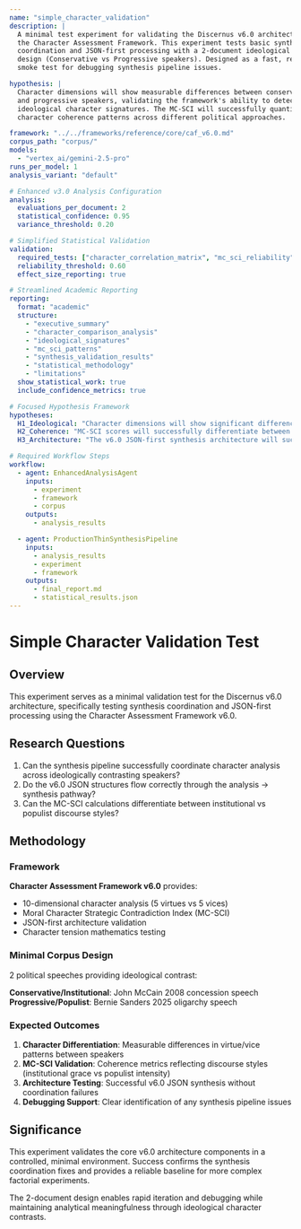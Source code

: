 ```yaml
---
name: "simple_character_validation"
description: |
  A minimal test experiment for validating the Discernus v6.0 architecture using 
  the Character Assessment Framework. This experiment tests basic synthesis 
  coordination and JSON-first processing with a 2-document ideological contrast 
  design (Conservative vs Progressive speakers). Designed as a fast, reliable 
  smoke test for debugging synthesis pipeline issues.

hypothesis: |
  Character dimensions will show measurable differences between conservative 
  and progressive speakers, validating the framework's ability to detect 
  ideological character signatures. The MC-SCI will successfully quantify 
  character coherence patterns across different political approaches.

framework: "../../frameworks/reference/core/caf_v6.0.md"
corpus_path: "corpus/"
models:
  - "vertex_ai/gemini-2.5-pro"
runs_per_model: 1
analysis_variant: "default"

# Enhanced v3.0 Analysis Configuration
analysis:
  evaluations_per_document: 2
  statistical_confidence: 0.95
  variance_threshold: 0.20

# Simplified Statistical Validation  
validation:
  required_tests: ["character_correlation_matrix", "mc_sci_reliability", "ideological_comparison"]
  reliability_threshold: 0.60
  effect_size_reporting: true

# Streamlined Academic Reporting
reporting:
  format: "academic"
  structure:
    - "executive_summary"
    - "character_comparison_analysis"
    - "ideological_signatures"
    - "mc_sci_patterns"
    - "synthesis_validation_results"
    - "statistical_methodology"
    - "limitations"
  show_statistical_work: true
  include_confidence_metrics: true

# Focused Hypothesis Framework
hypotheses:
  H1_Ideological: "Character dimensions will show significant differences between conservative (McCain) and progressive (Sanders) speakers"
  H2_Coherence: "MC-SCI scores will successfully differentiate between gracious institutional discourse and passionate populist critique"
  H3_Architecture: "The v6.0 JSON-first synthesis architecture will successfully process 2-document character analysis without coordination failures"

# Required Workflow Steps
workflow:
  - agent: EnhancedAnalysisAgent
    inputs:
      - experiment
      - framework
      - corpus
    outputs:
      - analysis_results

  - agent: ProductionThinSynthesisPipeline
    inputs:
      - analysis_results
      - experiment
      - framework
    outputs:
      - final_report.md
      - statistical_results.json
---
```


# Simple Character Validation Test

## Overview

This experiment serves as a minimal validation test for the Discernus v6.0 architecture, specifically testing synthesis coordination and JSON-first processing using the Character Assessment Framework v6.0.

## Research Questions

1. Can the synthesis pipeline successfully coordinate character analysis across ideologically contrasting speakers?
2. Do the v6.0 JSON structures flow correctly through the analysis → synthesis pathway?
3. Can the MC-SCI calculations differentiate between institutional vs populist discourse styles?

## Methodology

### Framework
**Character Assessment Framework v6.0** provides:
- 10-dimensional character analysis (5 virtues vs 5 vices)
- Moral Character Strategic Contradiction Index (MC-SCI)
- JSON-first architecture validation
- Character tension mathematics testing

### Minimal Corpus Design
2 political speeches providing ideological contrast:

**Conservative/Institutional**: John McCain 2008 concession speech
**Progressive/Populist**: Bernie Sanders 2025 oligarchy speech

### Expected Outcomes
1. **Character Differentiation**: Measurable differences in virtue/vice patterns between speakers
2. **MC-SCI Validation**: Coherence metrics reflecting discourse styles (institutional grace vs populist intensity)
3. **Architecture Testing**: Successful v6.0 JSON synthesis without coordination failures
4. **Debugging Support**: Clear identification of any synthesis pipeline issues

## Significance

This experiment validates the core v6.0 architecture components in a controlled, minimal environment. Success confirms the synthesis coordination fixes and provides a reliable baseline for more complex factorial experiments.

The 2-document design enables rapid iteration and debugging while maintaining analytical meaningfulness through ideological character contrasts.
